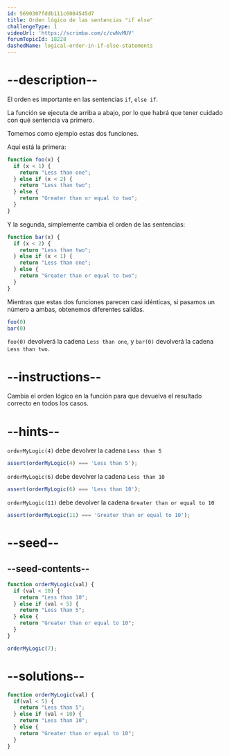 ```yaml
---
id: 5690307fddb111c6084545d7
title: Orden lógico de las sentencias "if else"
challengeType: 1
videoUrl: 'https://scrimba.com/c/cwNvMUV'
forumTopicId: 18228
dashedName: logical-order-in-if-else-statements
---
```


# --description--

El orden es importante en las sentencias `if`, `else if`.

La función se ejecuta de arriba a abajo, por lo que habrá que tener cuidado con qué sentencia va primero.

Tomemos como ejemplo estas dos funciones.

Aquí está la primera:

```js
function foo(x) {
  if (x < 1) {
    return "Less than one";
  } else if (x < 2) {
    return "Less than two";
  } else {
    return "Greater than or equal to two";
  }
}
```

Y la segunda, simplemente cambia el orden de las sentencias:

```js
function bar(x) {
  if (x < 2) {
    return "Less than two";
  } else if (x < 1) {
    return "Less than one";
  } else {
    return "Greater than or equal to two";
  }
}
```

Mientras que estas dos funciones parecen casi idénticas, si pasamos un número a ambas, obtenemos diferentes salidas.

```js
foo(0)
bar(0)
```

`foo(0)` devolverá la cadena `Less than one`, y `bar(0)` devolverá la cadena `Less than two`.

# --instructions--

Cambia el orden lógico en la función para que devuelva el resultado correcto en todos los casos.

# --hints--

`orderMyLogic(4)` debe devolver la cadena `Less than 5`

```js
assert(orderMyLogic(4) === 'Less than 5');
```

`orderMyLogic(6)` debe devolver la cadena `Less than 10`

```js
assert(orderMyLogic(6) === 'Less than 10');
```

`orderMyLogic(11)` debe devolver la cadena `Greater than or equal to 10`

```js
assert(orderMyLogic(11) === 'Greater than or equal to 10');
```

# --seed--

## --seed-contents--

```js
function orderMyLogic(val) {
  if (val < 10) {
    return "Less than 10";
  } else if (val < 5) {
    return "Less than 5";
  } else {
    return "Greater than or equal to 10";
  }
}

orderMyLogic(7);
```

# --solutions--

```js
function orderMyLogic(val) {
  if(val < 5) {
    return "Less than 5";
  } else if (val < 10) {
    return "Less than 10";
  } else {
    return "Greater than or equal to 10";
  }
}
```
